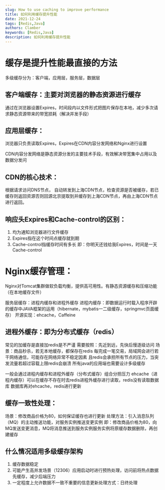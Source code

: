 ```yaml
---
slug: How to use caching to improve performance
title: 如何利用缓存提升性能
date: 2021-12-24
tags: [Redis,Java]
authors: Clamber
keywords: [Redis,Java]
description: 如何利用缓存提升性能
---
```

<!-- truncate -->
# 缓存是提升性能最直接的方法

多级缓存分为：客户端，应用层，服务层，数据层

## 客户端缓存：主要对浏览器的静态资源进行缓存

通过在浏览器设置Expires，时间段内以文件形式把图片保存在本地，减少多次请求静态资源带来的带宽损耗（解决并发手段）

## 应用层缓存： 
浏览器只负责读取Expires，Expires在CDN内容分发网络和Nginx进行设置

CDN内容分发网络是静态资源分发的主要技术手段，有效解决带宽集中占用以及数据分发问

## CDN的核心技术：
根据请求访问DNS节点， 自动转发到上海CDN节点，检查资源是否被缓存，若已缓存则返回资源否则回源北京提取到并缓存到上海CDN节点，再由上海CDN节点进行返回。

## 响应头Expires和Cache-control的区别：
1. 均为通知浏览器进行文件缓存
2. Expires指在这个时间点缓存就到期
3. Cache-control指缓存时间有多长
即：你明天还钱给我Expires，时间是一天Cache-control

# Nginx缓存管理：
Nginx对Tomcat集群做软负载均衡，提供高可用性。有静态资源缓存和压缩功能（在本地缓存文件）

服务层缓存：进程内缓存和进程外缓存
进程内缓存：即数据运行时载入程序开辟的缓存中JAVA框架的运用（hibernate，mybatis一二级缓存，springmvc页面缓存）
开源实现：ehcache，Caffeine

## 进程外缓存：即为分布式缓存（redis）
常见的加缓存是直接加redis是不严谨
需要按照：先近到远，先快后慢逐级访问
场景：商品秒杀，若无本地缓存，都保存在redis 每完成一笔交易，局域网会进行若干网络通信，可能存在网络异常不稳定因素
且redis会承担所有节点的压力，当突发流量若超过容载上限redis会崩溃
所有java的应用端也需要设计多级缓存

一般会通过进程内缓存和进程外缓存（分布式缓存）组合分担压力
ehcache（进程内缓存）可以在缓存不存在时去redis进程外缓存进行读取，redis没有读取数据库 数据库再对ehcache，redis进行更新

## 缓存一致性处理：
场景：修改商品价格为80，如何保证缓存也进行更新
处理方法：引入消息队列（MQ）的主动推送功能，对服务实例推送变更实例
即：修改商品价格为80，向MQ发送变更消息，MQ将消息推送到服务实例服务实例将原缓存数据删除，再创建缓存

## 什么情况适用多级缓存架构
1. 缓存数据稳定
2. 可能产生高并发场景（12306）应用启动时进行预热处理，访问前将热点数据先缓存，减少后端压力
3. 一定程度上允许数据不一致不重要的信息更新处理方式：日终处理

